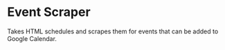 # Event Scraper
Takes HTML schedules and scrapes them for events that can be added to Google Calendar. 
